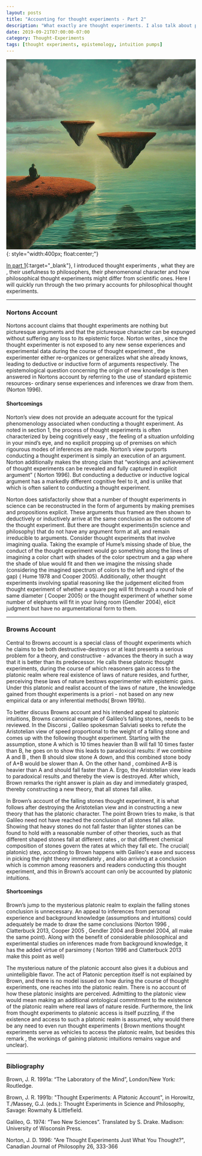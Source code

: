 ```yaml
---
layout: posts
title: "Accounting for thought experiments - Part 2"
description: "What exactly are thought experiments. I also talk about prevailing accounts and offer one of my own"
date: 2019-09-21T07:00:00-07:00
category: Thought-Experiments
tags: [thought experiments, epistemology, intuition pumps]
---
```

![TE image](/images/te.jfif){: style="width:400px; float:center;"}

[In part 1](https://perrin-ay.github.io/thought-experiments/2019/09/12/Accounting-for-thought-experiments.html){:target="_blank"}, I introduced thought experiments , what they are , their usefulness to philosophers, their phenomenonal character and how philosophical thought experiments might differ from scientific ones. Here I will quickly run through the two primary accounts for philosophical thought experiments.

---

### Nortons Account

Nortons account claims that thought experiments are nothing but picturesque arguments and that the picturesque character can be expunged without suffering any loss to its epistemic force. Norton writes , since the thought experimenter is not exposed to any new sense experiences and experimental data during the course of thought experiment , the experimenter either re-organizes or generalizes what she already knows,  leading to deductive or inductive form of arguments respectively. The epistemological question concerning the origin of new knowledge is then answered in Nortons account by referring to the use of standard epistemic resources- ordinary sense experiences and inferences we draw from them.(Norton 1996).

#### Shortcomings

Norton’s view does not provide an adequate account for the typical phenomenology associated when conducting a thought experiment. As noted in section 1, the process of thought experiments is often characterized by being cognitively easy , the feeling of a situation unfolding in your mind’s eye, and no explicit propping up of premises on which rigourous modes of inferences are made. Norton’s view purports conducting a thought experiment is simply an execution of an argument. Norton additionally makes the strong claim that “workings and achievement of thought experiments can be revealed and fully captured in explicit argument” ( Norton 1996). But conducting a deductive or inductive logical argument has a markedly different cognitive feel to it, and is unlike that which is often salient to conducting a thought experiment.

Norton does satisfactorily show that a number of thought experiments in science can be reconstructed in the form of arguments by making premises and propositions explicit. These arguments thus framed are then shown to deductively or inductively arrive at the same conclusion as the outcome of the thought experiment. But there are thought experiments(in science and philosophy) that do not have any argument form at all, and remain irreducible to arguments. Consider thought experiments that involve imagining qualia.  Taking the example of Hume’s missing shade of  blue, the conduct of the thought experiment would go something along the lines of imagining a color chart with shades of the color spectrum and a gap where the shade of blue would fit and then we imagine the missing shade (considering the imagined spectrum of colors to the left and right of the gap) ( Hume 1978 and Cooper 2005). Additionally, other thought experiments involving spatial reasoning like the judgement elicited from thought experiment of whether a square peg will fit through a round hole of same diameter ( Cooper 2005) or the thought experiment of whether some number of elephants will fit in your living room (Gendler 2004), elicit judgment but have no argumentational form to them.

---

### Browns Account

Central to Browns account is a special class of thought experiments which he claims to be both destructive-destroys or at least presents a serious problem for a theory, and constructive - advances the theory in such a way that it is better than its predecessor. He calls these platonic thought experiments, during the course of which reasoners gain access to the platonic realm where real existence of laws of nature resides, and further, perceiving these laws of nature bestows experimenter with epistemic gains. Under this platonic and realist account of the laws of nature , the knowledge gained from thought experiments is a priori - not based on any new empirical data or any inferential methods( Brown 1991b).

To better discuss Browns account and his intended appeal to platonic intuitions, Browns canonical example of Galileo’s falling stones,  needs to be reviewed. In the Discorsi , Galileo spokesman Salviati seeks to refute the Aristotelian view of speed proportional to the weight of a falling stone and comes up with the following thought experiment. Starting with the assumption, stone A which is 10 times heavier than B will fall 10 times faster than B, he goes on to show this leads to paradoxical results: if we combine A and B , then B should slow stone A down, and this combined stone body of A+B would be slower than A. On the other hand , combined A+B is heavier than A and should fall faster than A. Ergo, the Aristotelian view leads to paradoxical results ,and thereby the view is destroyed. After which, Brown remarks the right answer is plain as day and immediately grasped, thereby constructing a new theory, that all stones fall alike. 

In Brown’s account of the falling stones thought experiment, it is what follows after destroying the Aristotelian view and in constructing a new theory that has the platonic character. The point Brown tries to make, is that Galileo need not have reached the conclusion of all stones fall alike. Showing that heavy stones do not fall faster than lighter stones can be found to hold with a reasonable number of other theories, such as that different shaped stones fall at different rates , or that different chemical composition of stones govern the rates at which they fall etc. The crucial( platonic) step, according to Brown happens with Galileo's ease and success in picking the right theory immediately , and also arriving at a conclusion which is common among reasoners and readers conducting  this thought experiment, and this in Brown’s account can only be accounted by platonic intuitions.

#### Shortcomings

Brown’s jump to the mysterious platonic realm to explain the falling stones conclusion is unnecessary. An appeal to inferences from personal experience and background knowledge (assumptions and intuitions) could adequately be made to draw the same conclusions (Norton 1996 , Clatterbuck 2013, Cooper 2005 , Gendler 2004 and Brendel 2004, all make the same point). Along with the benefit of considerable philosophical and experimental studies on inferences made from  background knowledge, it has the added virtue of parsimony ( Norton 1996 and Clatterbuck 2013 make this point as well)

The mysterious nature of the platonic account also gives it a dubious and unintelligible flavor. The act of Platonic perception itself is not explained by Brown, and there is no model issued on how during the course of thought experiments, one reaches into the platonic realm. There is no account of how these platonic insights are perceived. Admitting to the platonic view would mean making an additional ontological commitment to the existence of the platonic realm where real laws of nature reside. Furthermore, the link from thought experiments to platonic access is itself puzzling, if the existence and access to such a platonic realm is assumed, why would there be any need to even run thought experiments ( Brown mentions thought experiments serve as vehicles to access the platonic realm, but besides this remark , the workings of gaining platonic intuitions remains vague and unclear).

---

### Bibliography

Brown, J. R. 1991a: “The Laboratory of the Mind”, London/New York: Routledge.

Brown, J. R. 1991b: "Thought Experiments: A Platonic Account", in Horowitz, T./Massey, G.J. (eds.): Thought Experiments in Science and Philosophy, Savage: Rowmahy & Littlefield.

Galileo, G. 1974:  “Two New Sciences”. Translated by S. Drake. Madison: University of Wisconsin Press.

Norton, J. D. 1996: "Are Thought Experiments Just What You Thought?", Canadian Journal of Philosophy 26, 333-366






